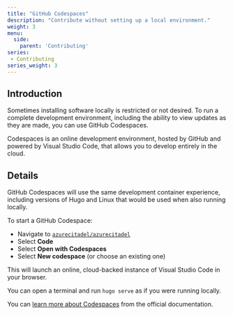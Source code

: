 ```yaml
---
title: "GitHub Codespaces"
description: "Contribute without setting up a local environment."
weight: 3
menu:
  side:
    parent: 'Contributing'
series:
 - Contributing
series_weight: 3
---
```


## Introduction

Sometimes installing software locally is restricted or not desired. To run a complete development environment, including the ability to view updates as they are made, you can use GitHub Codespaces.

Codespaces is an online development environment, hosted by GitHub and powered by Visual Studio Code, that allows you to develop entirely in the cloud.

## Details

GitHub Codespaces will use the same development container experience, including versions of Hugo and Linux that would be used when also running locally.

To start a GitHub Codespace:

* Navigate to [`azurecitadel/azurecitadel`](https://github.com/azurecitadel/azurecitadel)
* Select **Code**
* Select **Open with Codespaces**
* Select **New codespace** (or choose an existing one)

This will launch an online, cloud-backed instance of Visual Studio Code in your browser.

You can open a terminal and run `hugo serve` as if you were running locally.

You can [learn more about Codespaces](https://github.com/features/codespaces) from the official documentation.

